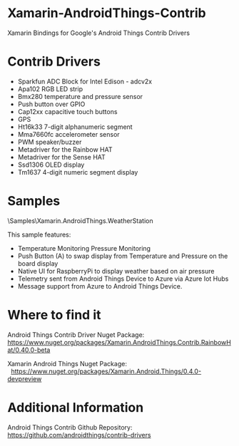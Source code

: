 # Xamarin-AndroidThings-Contrib
Xamarin Bindings for Google's Android Things Contrib Drivers

# Contrib Drivers

 - Sparkfun ADC Block for Intel Edison - adcv2x
 - Apa102 RGB LED strip
 - Bmx280 temperature and pressure sensor 
 - Push button over GPIO
 - Cap12xx capacitive touch buttons
 - GPS
 - Ht16k33 7-digit alphanumeric segment
 - Mma7660fc accelerometer sensor
 - PWM speaker/buzzer
 - Metadriver for the Rainbow HAT
 - Metadriver for the Sense HAT
 - Ssd1306 OLED display
 - Tm1637 4-digit numeric segment display

# Samples

\Samples\Xamarin.AndroidThings.WeatherStation

This sample features:

 - Temperature Monitoring Pressure Monitoring
 - Push Button (A) to swap display from Temperature and Pressure on the board display
 - Native UI for RaspberryPi to display weather based on air pressure
 - Telemetry sent from Android Things Device to  Azure via Azure Iot Hubs
 - Message support from Azure to Android Things Device.

#  Where to find it

Android Things Contrib Driver Nuget Package:   https://www.nuget.org/packages/Xamarin.AndroidThings.Contrib.RainbowHat/0.40.0-beta

Xamarin Android Things Nuget Package:    https://www.nuget.org/packages/Xamarin.Android.Things/0.4.0-devpreview   


# Additional Information

Android Things Contrib Github Repository:  https://github.com/androidthings/contrib-drivers